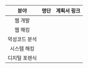 |     분야      | 명단 | 계획서 링크 |
| :-----------: | :--: | :---------: |
|    웹 개발    |      |             |
|    웹 해킹    |      |             |
| 악성코드 분석 |      |             |
|  시스템 해킹  |      |             |
| 디지털 포렌식 |      |             |
